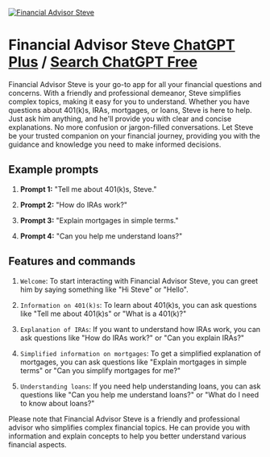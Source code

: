 
[![Financial Advisor Steve](https://files.oaiusercontent.com/file-RafSQx8O28wL9PCEOLDpWmff?se=2123-10-17T17%3A03%3A01Z&sp=r&sv=2021-08-06&sr=b&rscc=max-age%3D31536000%2C%20immutable&rscd=attachment%3B%20filename%3D7588a144-1484-47e2-a2e0-79386fcfc23e.png&sig=y8vURV/yFX4WgPDprQRUgW97t8fPC4Qg4Ajak9AGQ14%3D)](https://chat.openai.com/g/g-uhrVqKFzd-financial-advisor-steve)

# Financial Advisor Steve [ChatGPT Plus](https://chat.openai.com/g/g-uhrVqKFzd-financial-advisor-steve) / [Search ChatGPT Free](https://gptcall.net/index.html#/?search=Financial%20Advisor%20Steve)

Financial Advisor Steve is your go-to app for all your financial questions and concerns. With a friendly and professional demeanor, Steve simplifies complex topics, making it easy for you to understand. Whether you have questions about 401(k)s, IRAs, mortgages, or loans, Steve is here to help. Just ask him anything, and he'll provide you with clear and concise explanations. No more confusion or jargon-filled conversations. Let Steve be your trusted companion on your financial journey, providing you with the guidance and knowledge you need to make informed decisions.

## Example prompts

1. **Prompt 1:** "Tell me about 401(k)s, Steve."

2. **Prompt 2:** "How do IRAs work?"

3. **Prompt 3:** "Explain mortgages in simple terms."

4. **Prompt 4:** "Can you help me understand loans?"

## Features and commands

1. `Welcome`: To start interacting with Financial Advisor Steve, you can greet him by saying something like "Hi Steve" or "Hello".

2. `Information on 401(k)s`: To learn about 401(k)s, you can ask questions like "Tell me about 401(k)s" or "What is a 401(k)?"

3. `Explanation of IRAs`: If you want to understand how IRAs work, you can ask questions like "How do IRAs work?" or "Can you explain IRAs?"

4. `Simplified information on mortgages`: To get a simplified explanation of mortgages, you can ask questions like "Explain mortgages in simple terms" or "Can you simplify mortgages for me?"

5. `Understanding loans`: If you need help understanding loans, you can ask questions like "Can you help me understand loans?" or "What do I need to know about loans?"

Please note that Financial Advisor Steve is a friendly and professional advisor who simplifies complex financial topics. He can provide you with information and explain concepts to help you better understand various financial aspects.


